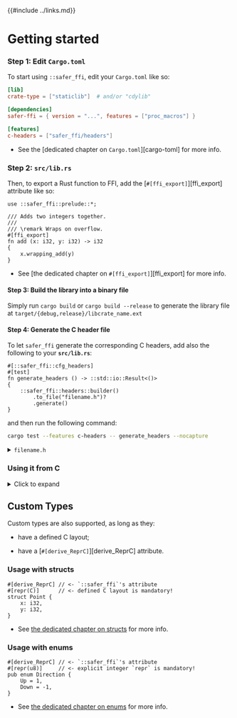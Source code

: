 {{#include ../links.md}}

# Getting started

### Step 1: Edit `Cargo.toml`

To start using `::safer_ffi`, edit your `Cargo.toml` like so:

```toml
[lib]
crate-type = ["staticlib"]  # and/or "cdylib"

[dependencies]
safer-ffi = { version = "...", features = ["proc_macros"] }

[features]
c-headers = ["safer_ffi/headers"]
```

  - See the [dedicated chapter on `Cargo.toml`][cargo-toml] for more info.

### Step 2: `src/lib.rs`

Then, to export a Rust function to FFI, add the [`#[ffi_export]`][ffi_export]
attribute like so:

```rust,noplaypen
use ::safer_ffi::prelude::*;

/// Adds two integers together.
///
/// \remark Wraps on overflow.
#[ffi_export]
fn add (x: i32, y: i32) -> i32
{
    x.wrapping_add(y)
}
```

  - See [the dedicated chapter on `#[ffi_export]`][ffi_export] for more info.

#### Step 3: Build the library into a binary file

Simply run `cargo build` or `cargo build --release` to generate the library
file at `target/{debug,release}/libcrate_name.ext`

#### Step 4: Generate the C header file

To let `safer_ffi` generate the corresponding C headers, add also the following to
your **`src/lib.rs`**:

```rust,noplaypen
#[::safer_ffi::cfg_headers]
#[test]
fn generate_headers () -> ::std::io::Result<()>
{
    ::safer_ffi::headers::builder()
        .to_file("filename.h")?
        .generate()
}
```

and then run the following command:

```bash
cargo test --features c-headers -- generate_headers --nocapture
```

<details><summary><code>filename.h</code></summary>

```C
/*! \file */
/*******************************************
 *                                         *
 *  File auto-generated by `::safer_ffi`.  *
 *                                         *
 *  Do not manually edit this file.        *
 *                                         *
 *******************************************/

#ifndef __RUST_EXAMPLE__
#define __RUST_EXAMPLE__

#ifdef __cplusplus
extern "C" {
#endif


#include <stddef.h>
#include <stdint.h>

/** \brief
 *  Adds two integers together.
 *
 *  \remark Wraps on overflow.
 */
int32_t add (
    int32_t x,
    int32_t y);


#ifdef __cplusplus
} /* extern "C" */
#endif

#endif /* __RUST_EXAMPLE__ */
```

</details>

### Using it from C

<details><Summary>Click to expand</summary>

Here is a basic example to showcase FFI calling into our `add`
function:

```C
// main.rs
#include <inttypes.h>
#include <stdio.h>
#include <stdlib.h>

#include "filename.h"

int main (int argc, char const * const argv[])
{
    printf("42 + 27 = %" PRId32 "\n", add(42, 27));
    return EXIT_SUCCESS;
}
```

compile it with:

```bash
cc main.c -o main -L target/debug -l crate_name
./main  # Run it!
```

</details>

## Custom Types

Custom types are also supported, as long as they:

  - have a defined C layout;

  - have a [`#[derive_ReprC]`][derive_ReprC] attribute.

### Usage with structs

```rust,noplaypen
#[derive_ReprC] // <- `::safer_ffi`'s attribute
#[repr(C)]      // <- defined C layout is mandatory!
struct Point {
    x: i32,
    y: i32,
}
```

  - See [the dedicated chapter on structs](/derive-reprc/struct.md) for more info.

### Usage with enums

```rust,noplaypen
#[derive_ReprC] // <- `::safer_ffi`'s attribute
#[repr(u8)]     // <- explicit integer `repr` is mandatory!
pub enum Direction {
    Up = 1,
    Down = -1,
}
```

  - See [the dedicated chapter on enums](/derive-reprc/enum.md) for more info.
